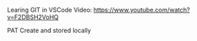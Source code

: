 Learing GIT in VSCode
Video: https://www.youtube.com/watch?v=F2DBSH2VoHQ

PAT Create and stored locally
